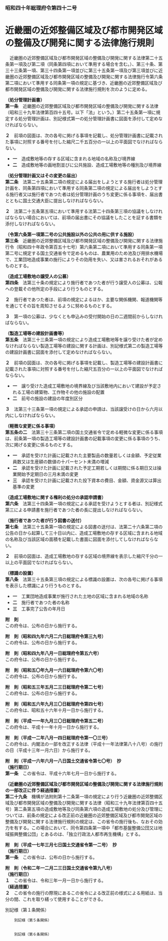 ### 昭和四十年総理府令第四十二号  
# 近畿圏の近郊整備区域及び都市開発区域の整備及び開発に関する法律施行規則  
　近畿圏の近郊整備区域及び都市開発区域の整備及び開発に関する法律第二十五条第一項及び第二項（同条第四項において準用する場合を含む。）、第三十条、第三十三条第一項、第三十四条第一項並びに第三十五条第一項及び第三項並びに近畿圏の近郊整備区域及び都市開発区域の整備及び開発に関する法律施行令第六条第二項において準用する同条第一項の規定に基づき、近畿圏の近郊整備区域及び都市開発区域の整備及び開発に関する法律施行規則を次のように定める。  
  
**（処分管理計画書）**  
**第一条**　近畿圏の近郊整備区域及び都市開発区域の整備及び開発に関する法律（昭和三十九年法律第百四十五号。以下「法」という。）第二十五条第一項に規定する処分管理計画は、別記様式第一の処分管理計画書に図面を添付して定めなければならない。  
  
**２**　前項の図面は、次の各号に掲げる事項を記載し、処分管理計画書に記載された事項に対照する番号を付した縮尺二千五百分の一以上の平面図でなければならない。  
* **一**　造成敷地等の存する区域に含まれる地域の名称及び境界線  
* **二**　造成敷地等の画地割並びに公共施設、造成工場敷地等の種別及び境界線  
  
**（処分管理計画又はその変更の届出）**  
**第二条**　法第二十五条第二項の規定による届出をしようとする施行者は処分管理計画を、同条第四項において準用する同条第二項の規定による届出をしようとする施行者又は施行者であつた者は処分管理計画のうち変更に係る事項を、届出書とともに国土交通大臣に提出しなければならない。  
  
**２**　法第二十五条第五項において準用する法第二十四条第三項の協議をしなければならない場合においては、前項の届出書にその協議をしたことを証する書類を添付しなければならない。  
  
**（令第六条第一項第二号の公共施設以外の公共の用に供する施設）**  
**第三条**　近畿圏の近郊整備区域及び都市開発区域の整備及び開発に関する法律施行令（昭和四十年政令第百五十七号）第六条第二項において準用する同条第一項第二号に規定する国土交通省令で定めるものは、農業用のため池及び用排水機場で、工業団地造成事業の施行によりその効用を失い、又は害されるおそれがあるものとする。  
  
**（造成工場敷地の譲受人の公募）**  
**第四条**　法第三十条の規定により施行者であつた者が行う譲受人の公募は、公報への登載その他所定の手段により行うものとする。  
  
**２**　施行者であつた者は、前項の規定によるほか、主要な関係機関、報道機関等を通じてその旨を周知させるように努めるものとする。  
  
**３**　第一項の公募は、少なくとも申込みの受付開始の日の二週間前からしなければならない。  
  
**（製造工場等の建設計画書等）**  
**第五条**　法第三十三条第一項の規定により造成工場敷地等を譲り受けた者が定めなければならない製造工場等の建設に関する計画は、別記様式第二の製造工場等の建設計画書に図面を添付して定めなければならない。  
  
**２**　前項の図面は、次の各号に掲げる事項を記載し、製造工場等の建設計画書に記載された事項に対照する番号を付した縮尺五百分の一以上の平面図でなければならない。  
* **一**　譲り受けた造成工場敷地の境界線及び当該敷地内において建設が予定される工場の建築物、工作物その他の施設の配置  
* **二**　前号の施設の建設の年度別区分  
  
**３**　法第三十三条第一項の規定による承認の申請は、当該譲受けの日から六月以内にしなければならない。  
  
**（軽微な変更に係る事項）**  
**第五条の二**　法第三十三条第二項の国土交通省令で定める軽微な変更に係る事項は、前条第一項の製造工場等の建設計画書の記載事項の変更に係る事項のうち、次に掲げる変更に係るものとする。  
* **一**　承認を受けた計画に記載された主要製品の数量若しくは金額、予定従業員数又は生産額の数値の十パーセント未満の増減  
* **二**　承認を受けた計画に記載された予定工期若しくは期間に係る期日又は操業開始予定期日の三月未満の変更  
* **三**　承認を受けた計画に記載された投下資本の費目、金額、資金源又は算出基準の変更  
  
**（造成工場敷地に関する権利の処分の承認申請書）**  
**第六条**　法第三十四条第一項の規定による承認を受けようとする者は、別記様式第三による申請書を施行者であつた者の長に提出しなければならない。  
  
**（施行者であつた者が行う図書の送付）**  
**第七条**　法第三十五条第一項の規定による図書の送付は、法第二十六条第二項の公告の日から起算して三十日以内に、造成工場敷地の存する区域に含まれる地域の名称及び当該区域の面積を記載した書面に図面を添付してしなければならない。  
  
**２**　前項の図面は、造成工場敷地の存する区域の境界線を表示した縮尺千分の一以上の平面図でなければならない。  
  
**（標識の設置）**  
**第八条**　法第三十五条第三項の規定による標識の設置は、次の各号に掲げる事項を表示した標識により行うものとする。  
* **一**　工業団地造成事業が施行された土地の区域に含まれる地域の名称  
* **二**　施行者であつた者の名称  
* **三**　工事完了公告の年月日  
  
**附　則**  
この府令は、公布の日から施行する。  
  
**附　則（昭和四九年六月二六日総理府令第三九号）**  
この府令は、公布の日から施行する。  
  
**附　則（昭和四九年八月一日総理府令第五六号）**  
この府令は、公布の日から施行する。  
  
**附　則（昭和五〇年九月一六日総理府令第六〇号）**  
この府令は、公布の日から施行する。  
  
**附　則（昭和五三年五月二三日総理府令第二七号）**  
この府令は、公布の日から施行する。  
  
**附　則（昭和五六年九月三〇日総理府令第四七号）**  
この府令は、昭和五十六年十月一日から施行する。  
  
**附　則（平成一一年九月三〇日総理府令第五二号）**  
この府令は、平成十一年十月一日から施行する。  
  
**附　則（平成一二年八月一四日総理府令第一〇三号）**  
この府令は、内閣法の一部を改正する法律（平成十一年法律第八十八号）の施行の日（平成十三年一月六日）から施行する。  
  
**附　則（平成一六年六月一八日国土交通省令第七〇号）　抄**  
**（施行期日）**  
**第一条**　この省令は、平成十六年七月一日から施行する。  
  
**（近畿圏の近郊整備区域及び都市開発区域の整備及び開発に関する法律施行規則の一部改正に伴う経過措置）**  
**第二十九条**　機構が法附則第十二条第一項の規定により行う近畿圏の近郊整備区域及び都市開発区域の整備及び開発に関する法律（昭和三十九年法律第百四十五号）第二条第五項の造成敷地等及び同条第六項の造成工場敷地の処分及び管理については、前条の規定による改正前の近畿圏の近郊整備区域及び都市開発区域の整備及び開発に関する法律施行規則の規定は、この省令の施行後も、なおその効力を有する。この場合において、同令第四条第一項中「都市基盤整備公団又は地域振興整備公団」とあるのは、「独立行政法人都市再生機構」とする。  
  
**附　則（平成一七年三月七日国土交通省令第一二号）　抄**  
**（施行期日）**  
**第一条**　この省令は、公布の日から施行する。  
  
**附　則（令和二年一二月二三日国土交通省令第九八号）**  
**（施行期日）**  
**１**　この省令は、令和三年一月一日から施行する。  
**（経過措置）**  
**２**　この省令の施行の際現にあるこの省令による改正前の様式による用紙は、当分の間、これを取り繕って使用することができる。  
  
別記様（第１条関係）  

          
        別記様（第５条関係）  

          
        別記様（第６条関係）  

          
        